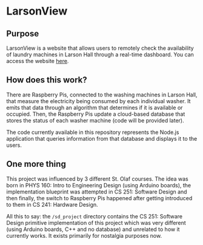 # LarsonView



## Purpose

LarsonView is a website that allows users to remotely check the availability of laundry machines in Larson Hall through a real-time dashboard. You can access the website [here](https://larsonview.onrender.com).

## How does this work?

There are Raspberry Pis, connected to the washing machines in Larson Hall, that measure the electricity being consumed by each individual washer. It emits that data through an algorithm that determines if it is available or occupied. Then, the Raspberry Pis update a cloud-based database that stores the status of each washer machine (code will be provided later).

The code currently available in this repository represents the Node.js application that queries information from that database and displays it to the users. 

## One more thing

This project was influenced by 3 different St. Olaf courses. The idea was born in PHYS 160: Intro to Engineering Design (using Arduino boards), the implementation blueprint was attempted in CS 251: Software Design and then finally, the switch to Raspberry Pis happened after getting introduced to them in CS 241: Hardware Design. 

All this to say: the `/sd_project` directory contains the CS 251: Software Design primitive implementation of this project which was very different (using Arduino boards, C++ and no database) and unrelated to how it currently works. It exists primarily for nostalgia purposes now. 